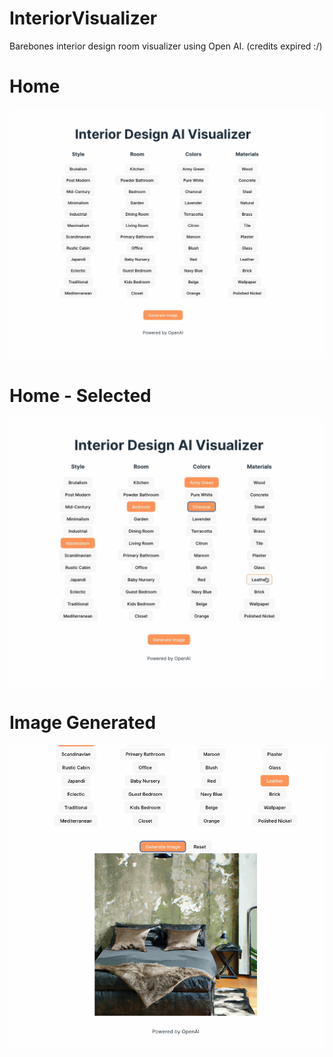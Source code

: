# InteriorVisualizer

Barebones interior design room visualizer using Open AI. (credits expired :/)

<h1> Home </h1>
<img src="./Home.png">
<h1> Home - Selected </h1>
<img src="./Home-selected.png">
<h1> Image Generated </h1>
<img src="./Image.png">

